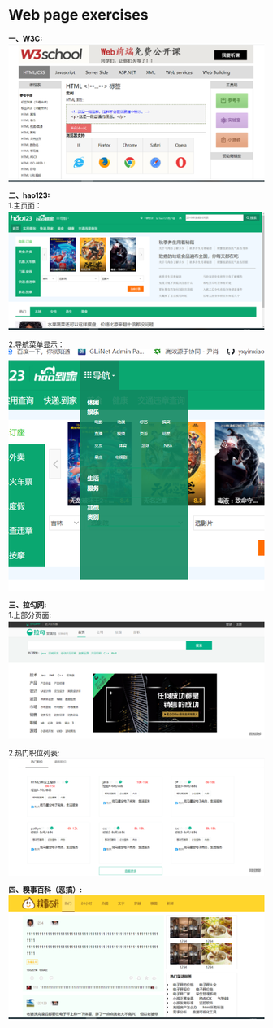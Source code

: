# Web page exercises

<strong>一、W3C:</strong></br>
![image](https://github.com/yxyinxiao07/Web-page-exercises/blob/master/img/w3c.jpg)</br>


<strong>二、hao123:</strong></br>
1.主页面：</br>
![image](https://github.com/yxyinxiao07/Web-page-exercises/blob/master/img/hao123.jpg)</br>

2.导航菜单显示：</br>
![image](https://github.com/yxyinxiao07/Web-page-exercises/blob/master/img/hao123daohang.jpg)</br>


<strong>三、拉勾网:</strong></br>
1.上部分页面:</br>
![image](https://github.com/yxyinxiao07/Web-page-exercises/blob/master/img/lagou1.jpg)</br>

2.热门职位列表:</br>
![image](https://github.com/yxyinxiao07/Web-page-exercises/blob/master/img/lagou2.jpg)</br>


<strong>四、糗事百科（恶搞）:</strong></br>
![image](https://github.com/yxyinxiao07/Web-page-exercises/blob/master/img/qiushibaike.jpg)</br>
